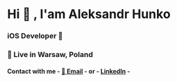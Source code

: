 # Hi 👋 , I'am Aleksandr Hunko

### iOS Developer 

### 📍 Live in Warsaw, Poland

#### Contact with me - [📧 Email](mailto:aliaksandr.hunko@gmail.com) - or - [LinkedIn](https://www.linkedin.com/in/aleksandr-hunko-8b8115250/) - 
<!--

